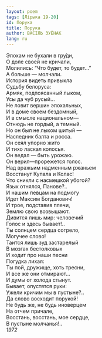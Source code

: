 ```yaml
---
layout: poem
tags: [Лірыка 19-20]
id: Порука
title: Порука
author: ВАСІЛЬ ЗУЁНАК
lang: ru
---
```



Эпохам не бухали в гру́ди,  
О доле своей не кричали,  
Молились: “Что будет, то будет...”  
А больше — молчали.  
История видеть привыкла  
Судьбу белоруса:  
Армяк, подпоясанный лыком,  
Усы да чуб русый...  
Не ловит вершин эпохальных,  
И в доме своем бездомный,  
И в смысле национальном—  
Отнюдь не гордый, а темный.  
Но он был не лыком шитый —  
Наследник балта и росса.  
Он сеял упорно жито  
И тихо ласкал колосья.  
Он ведал — быть урожаю.  
Он верил—прорежется голос.  
Над вражьим надменным ржаньем  
Восстанут Купала и Колас!  
Что сникли с насмешкой убогой?  
Язык отнялся, Панове?..  
И нашим певцам на подмогу  
Идет Максим Богданович!  
И трое, подставив плечи,  
Землю свою возвышают.  
Дивится лишь мир: человечий  
Голос и здесь бывает!..  
Ты солнцем сердца согрело,  
Могучее слово!  
Таится лишь зуд застарелый  
В мозгах бестолковых  
И ходит про наши песни  
Погудка лихая:  
Ты пой, дружище, хоть тресни,  
И все же они отмирают...  
И думы от холода стынут.  
Бывает, опустятся руки:  
Ужели кричим мы в пустыне?..  
Да слово восходит порукой!  
Не будь же, не будь иноверцем  
На отчем причале,  
Восстань, восстань, мое сердце,  
В пустыне молчанья!..  
*1972*  
